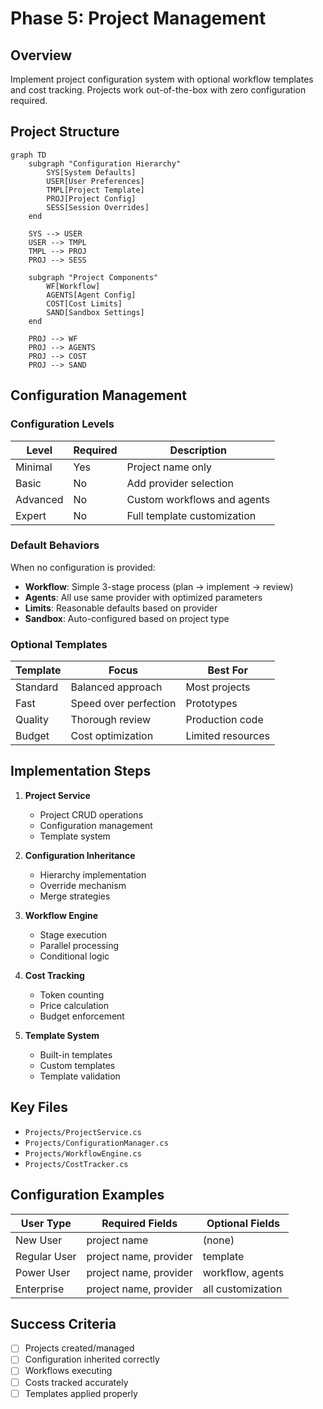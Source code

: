 # Phase 5: Project Management

## Overview
Implement project configuration system with optional workflow templates and cost tracking. Projects work out-of-the-box with zero configuration required.

## Project Structure
```mermaid
graph TD
    subgraph "Configuration Hierarchy"
        SYS[System Defaults]
        USER[User Preferences]
        TMPL[Project Template]
        PROJ[Project Config]
        SESS[Session Overrides]
    end
    
    SYS --> USER
    USER --> TMPL
    TMPL --> PROJ
    PROJ --> SESS
    
    subgraph "Project Components"
        WF[Workflow]
        AGENTS[Agent Config]
        COST[Cost Limits]
        SAND[Sandbox Settings]
    end
    
    PROJ --> WF
    PROJ --> AGENTS
    PROJ --> COST
    PROJ --> SAND
```

## Configuration Management

### Configuration Levels

| Level | Required | Description |
|-------|----------|-------------|
| Minimal | Yes | Project name only |
| Basic | No | Add provider selection |
| Advanced | No | Custom workflows and agents |
| Expert | No | Full template customization |

### Default Behaviors

When no configuration is provided:
- **Workflow**: Simple 3-stage process (plan → implement → review)
- **Agents**: All use same provider with optimized parameters
- **Limits**: Reasonable defaults based on provider
- **Sandbox**: Auto-configured based on project type

### Optional Templates

| Template | Focus | Best For |
|----------|-------|----------|
| Standard | Balanced approach | Most projects |
| Fast | Speed over perfection | Prototypes |
| Quality | Thorough review | Production code |
| Budget | Cost optimization | Limited resources |

## Implementation Steps

1. **Project Service**
   - Project CRUD operations
   - Configuration management
   - Template system

2. **Configuration Inheritance**
   - Hierarchy implementation
   - Override mechanism
   - Merge strategies

3. **Workflow Engine**
   - Stage execution
   - Parallel processing
   - Conditional logic

4. **Cost Tracking**
   - Token counting
   - Price calculation
   - Budget enforcement

5. **Template System**
   - Built-in templates
   - Custom templates
   - Template validation

## Key Files
- `Projects/ProjectService.cs`
- `Projects/ConfigurationManager.cs`
- `Projects/WorkflowEngine.cs`
- `Projects/CostTracker.cs`

## Configuration Examples

| User Type | Required Fields | Optional Fields |
|-----------|----------------|-----------------|
| New User | project name | (none) |
| Regular User | project name, provider | template |
| Power User | project name, provider | workflow, agents |
| Enterprise | project name, provider | all customization |

## Success Criteria
- [ ] Projects created/managed
- [ ] Configuration inherited correctly
- [ ] Workflows executing
- [ ] Costs tracked accurately
- [ ] Templates applied properly